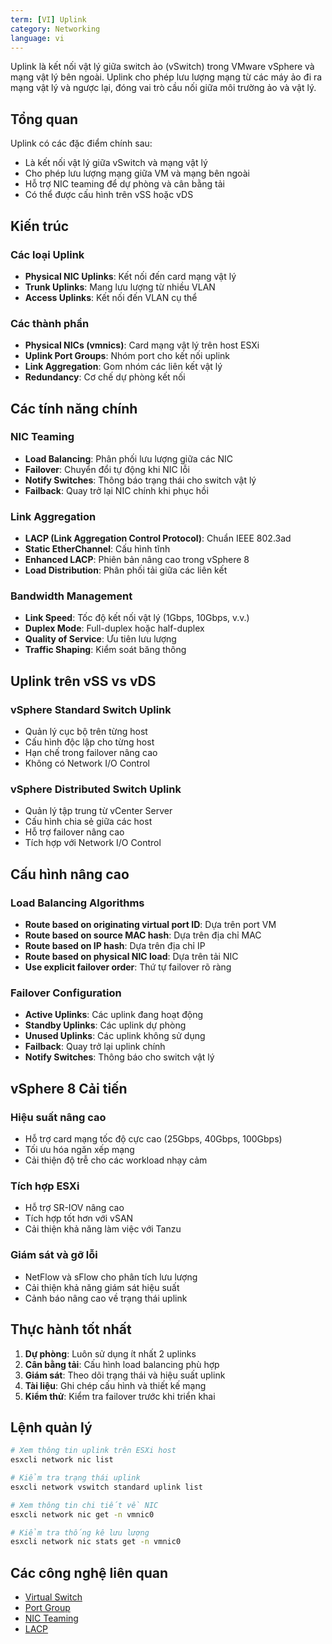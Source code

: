 ```yaml
---
term: [VI] Uplink
category: Networking
language: vi
---
```


Uplink là kết nối vật lý giữa switch ảo (vSwitch) trong VMware vSphere và mạng vật lý bên ngoài. Uplink cho phép lưu lượng mạng từ các máy ảo đi ra mạng vật lý và ngược lại, đóng vai trò cầu nối giữa môi trường ảo và vật lý.

## Tổng quan

Uplink có các đặc điểm chính sau:
- Là kết nối vật lý giữa vSwitch và mạng vật lý
- Cho phép lưu lượng mạng giữa VM và mạng bên ngoài
- Hỗ trợ NIC teaming để dự phòng và cân bằng tải
- Có thể được cấu hình trên vSS hoặc vDS

## Kiến trúc

### Các loại Uplink
- **Physical NIC Uplinks**: Kết nối đến card mạng vật lý
- **Trunk Uplinks**: Mang lưu lượng từ nhiều VLAN
- **Access Uplinks**: Kết nối đến VLAN cụ thể

### Các thành phần
- **Physical NICs (vmnics)**: Card mạng vật lý trên host ESXi
- **Uplink Port Groups**: Nhóm port cho kết nối uplink
- **Link Aggregation**: Gom nhóm các liên kết vật lý
- **Redundancy**: Cơ chế dự phòng kết nối

## Các tính năng chính

### NIC Teaming
- **Load Balancing**: Phân phối lưu lượng giữa các NIC
- **Failover**: Chuyển đổi tự động khi NIC lỗi
- **Notify Switches**: Thông báo trạng thái cho switch vật lý
- **Failback**: Quay trở lại NIC chính khi phục hồi

### Link Aggregation
- **LACP (Link Aggregation Control Protocol)**: Chuẩn IEEE 802.3ad
- **Static EtherChannel**: Cấu hình tĩnh
- **Enhanced LACP**: Phiên bản nâng cao trong vSphere 8
- **Load Distribution**: Phân phối tải giữa các liên kết

### Bandwidth Management
- **Link Speed**: Tốc độ kết nối vật lý (1Gbps, 10Gbps, v.v.)
- **Duplex Mode**: Full-duplex hoặc half-duplex
- **Quality of Service**: Ưu tiên lưu lượng
- **Traffic Shaping**: Kiểm soát băng thông

## Uplink trên vSS vs vDS

### vSphere Standard Switch Uplink
- Quản lý cục bộ trên từng host
- Cấu hình độc lập cho từng host
- Hạn chế trong failover nâng cao
- Không có Network I/O Control

### vSphere Distributed Switch Uplink
- Quản lý tập trung từ vCenter Server
- Cấu hình chia sẻ giữa các host
- Hỗ trợ failover nâng cao
- Tích hợp với Network I/O Control

## Cấu hình nâng cao

### Load Balancing Algorithms
- **Route based on originating virtual port ID**: Dựa trên port VM
- **Route based on source MAC hash**: Dựa trên địa chỉ MAC
- **Route based on IP hash**: Dựa trên địa chỉ IP
- **Route based on physical NIC load**: Dựa trên tải NIC
- **Use explicit failover order**: Thứ tự failover rõ ràng

### Failover Configuration
- **Active Uplinks**: Các uplink đang hoạt động
- **Standby Uplinks**: Các uplink dự phòng
- **Unused Uplinks**: Các uplink không sử dụng
- **Failback**: Quay trở lại uplink chính
- **Notify Switches**: Thông báo cho switch vật lý

## vSphere 8 Cải tiến

### Hiệu suất nâng cao
- Hỗ trợ card mạng tốc độ cực cao (25Gbps, 40Gbps, 100Gbps)
- Tối ưu hóa ngăn xếp mạng
- Cải thiện độ trễ cho các workload nhạy cảm

### Tích hợp ESXi
- Hỗ trợ SR-IOV nâng cao
- Tích hợp tốt hơn với vSAN
- Cải thiện khả năng làm việc với Tanzu

### Giám sát và gỡ lỗi
- NetFlow và sFlow cho phân tích lưu lượng
- Cải thiện khả năng giám sát hiệu suất
- Cảnh báo nâng cao về trạng thái uplink

## Thực hành tốt nhất

1. **Dự phòng**: Luôn sử dụng ít nhất 2 uplinks
2. **Cân bằng tải**: Cấu hình load balancing phù hợp
3. **Giám sát**: Theo dõi trạng thái và hiệu suất uplink
4. **Tài liệu**: Ghi chép cấu hình và thiết kế mạng
5. **Kiểm thử**: Kiểm tra failover trước khi triển khai

## Lệnh quản lý

```bash
# Xem thông tin uplink trên ESXi host
esxcli network nic list

# Kiểm tra trạng thái uplink
esxcli network vswitch standard uplink list

# Xem thông tin chi tiết về NIC
esxcli network nic get -n vmnic0

# Kiểm tra thống kê lưu lượng
esxcli network nic stats get -n vmnic0
```

## Các công nghệ liên quan

- [Virtual Switch](/glossary/term/virtual-switch.md)
- [Port Group](/glossary/term/port-group.md)
- [NIC Teaming](/glossary/term/nic-teaming.md)
- [LACP](/glossary/term/lacp.md)